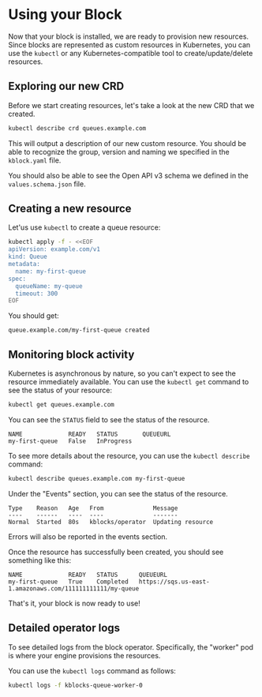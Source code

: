 # Using your Block

Now that your block is installed, we are ready to provision new resources. Since blocks are
represented as custom resources in Kubernetes, you can use the `kubectl` or any
Kubernetes-compatible tool to create/update/delete resources.

## Exploring our new CRD

Before we start creating resources, let's take a look at the new CRD that we created.

```bash
kubectl describe crd queues.example.com
```

This will output a description of our new custom resource. You should be able to recognize the
group, version and naming we specified in the `kblock.yaml` file.

You should also be able to see the Open API v3 schema we defined in the `values.schema.json` file.

## Creating a new resource

Let'us use `kubectl` to create a queue resource:

```bash
kubectl apply -f - <<EOF
apiVersion: example.com/v1
kind: Queue
metadata:
  name: my-first-queue
spec:
  queueName: my-queue
  timeout: 300
EOF
```

You should get:

```
queue.example.com/my-first-queue created
```

## Monitoring block activity

Kubernetes is asynchronous by nature, so you can't expect to see the resource immediately
available. You can use the `kubectl get` command to see the status of your resource:

```bash
kubectl get queues.example.com
```

You can see the `STATUS` field to see the status of the resource.

```
NAME             READY   STATUS       QUEUEURL
my-first-queue   False   InProgress   
```

To see more details about the resource, you can use the `kubectl describe` command:

```bash
kubectl describe queues.example.com my-first-queue
```

Under the "Events" section, you can see the status of the resource.

```
Type    Reason   Age   From              Message
----    ------   ----  ----              -------
Normal  Started  80s   kblocks/operator  Updating resource
```

Errors will also be reported in the events section.

Once the resource has successfully been created, you should see something like this:

```
NAME             READY   STATUS      QUEUEURL
my-first-queue   True    Completed   https://sqs.us-east-1.amazonaws.com/111111111111/my-queue
```

That's it, your block is now ready to use!

## Detailed operator logs

To see detailed logs from the block operator. Specifically, the "worker" pod is where your engine provisions the resources.

You can use the `kubectl logs` command as follows:

```bash
kubectl logs -f kblocks-queue-worker-0
```